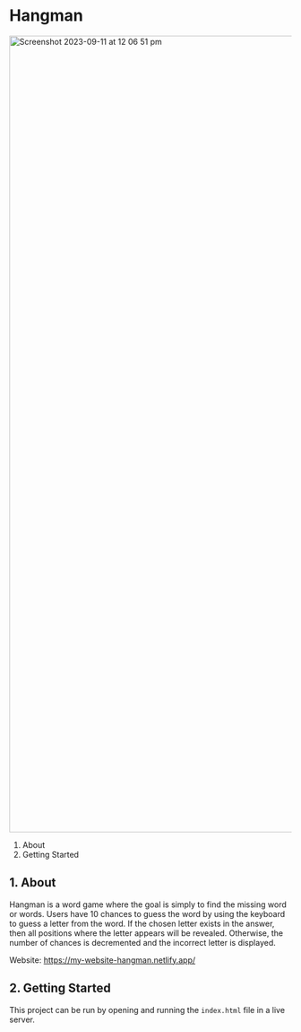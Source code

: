 # Hangman
<img width="1419" alt="Screenshot 2023-09-11 at 12 06 51 pm" src="https://github.com/NematBhullar/Hangman/assets/91060343/ea299a7f-f9a7-4928-bafb-e749834a0e18">

1. About
2. Getting Started

## 1. About 
Hangman is a word game where the goal is simply to find the missing word or words. Users have 10 
chances to guess the word by using the keyboard to guess a letter from the word. If the chosen letter exists in the answer, then all positions where the letter appears will be revealed. Otherwise, the number of chances is decremented and the incorrect letter is displayed.

Website: https://my-website-hangman.netlify.app/

## 2. Getting Started
This project can be run by opening and running the `index.html` file in a live server.
